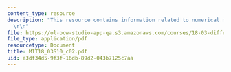 ```yaml
---
content_type: resource
description: "This resource contains information related to numerical methods. \r\n\
  \r\n"
file: https://ol-ocw-studio-app-qa.s3.amazonaws.com/courses/18-03-differential-equations-spring-2010/e3df34d59f3f16db89d2043b7125c7aa_MIT18_03S10_c02.pdf
file_type: application/pdf
resourcetype: Document
title: MIT18_03S10_c02.pdf
uid: e3df34d5-9f3f-16db-89d2-043b7125c7aa
---
```

